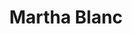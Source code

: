 ---
title: Martha Blanc
type: sposa
layout: marca
marca: martha-blanc
logo: /assets/img/abiti-sposa/thumb-marta-blanc.jpg
---